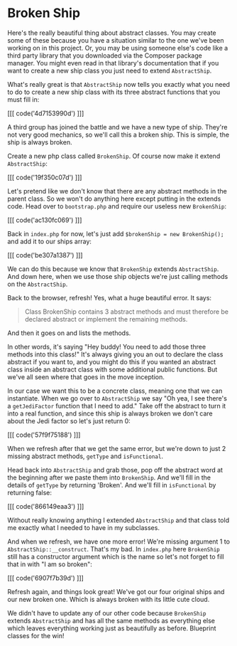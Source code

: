 # Broken Ship

Here's the really beautiful thing about abstract classes. You may create some
of these because you have a situation similar to the one we've been working on
in this project. Or, you may be using someone else's code like a third party
library that you downloaded via the Composer package manager. You might even
read in that library's documentation that if you want to create a new ship class
you just need to extend `AbstractShip`. 

What's really great is that `AbstractShip` now tells you exactly what you need
to do to create a new ship class with its three abstract functions that you must
fill in:

[[[ code('4d7153990d') ]]]

A third group has joined the battle and we have a new type of ship. They're not
very good mechanics, so we'll call this a broken ship. This is simple, the ship
is always broken. 

Create a new php class called `BrokenShip`. Of course now make it extend `AbstractShip`:

[[[ code('19f350c07d') ]]]

Let's pretend like we don't know that there are any abstract methods in the parent class.
So we won't do anything here except putting in the extends code. Head over to `bootstrap.php`
and require our useless new `BrokenShip`:

[[[ code('ac130fc069') ]]]
 
Back in `index.php` for now, let's just add `$brokenShip = new BrokenShip();` and add it 
to our ships array:

[[[ code('be307a1387') ]]]

We can do this because we know that `BrokenShip` extends `AbstractShip`. And down here,
when we use those ship objects we're just calling methods on the `AbstractShip`.

Back to the browser, refresh! Yes, what a huge beautiful error. It says:

> Class BrokenShip contains 3 abstract methods and must therefore be declared
> abstract or implement the remaining methods.

And then it goes on and lists the methods. 

In other words, it's saying "Hey buddy! You need to add those three methods into
this class!" It's always giving you an out to declare the class abstract if you want
to, and you might do this if you wanted an abstract class inside an abstract class
with some additional public functions. But we've all seen where that goes in the
move inception. 

In our case we want this to be a concrete class, meaning one that we can instantiate.
When we go over to `AbstractShip` we say "Oh yea, I see there's a `getJediFactor`
function that I need to add." Take off the abstract to turn it into a real function,
and since this ship is always broken we don't care about the Jedi factor so let's
just return 0:

[[[ code('57f9f75188') ]]]

When we refresh after that we get the same error, but we're down to just 2 missing
abstract methods,
`getType` and `isFunctional`.

Head back into `AbstractShip` and grab those, pop off the abstract word at the beginning
after we paste them into `BrokenShip`. And we'll fill in the details of `getType`
by returning 'Broken'. And we'll fill in `isFunctional` by returning false:

[[[ code('866149eaa3') ]]]

Without really knowing anything I extended `AbstractShip` and that class told me
exactly what I needed to have in my subclasses. 

And when we refresh, we have one more error! We're missing argument 1 to
`AbstractShip::__construct`. That's my bad. In `index.php` here `BrokenShip` still
has a constructor argument which is the name so let's not forget to fill that in
with "I am so broken":

[[[ code('6907f7b39d') ]]]

Refresh again, and things look great! We've got our four original ships and our new
broken one. Which is always broken with its little cute cloud. 

We didn't have to update any of our other code because `BrokenShip` extends `AbstractShip`
and has all the same methods as everything else which leaves everything working
just as beautifully as before. Blueprint classes for the win!
